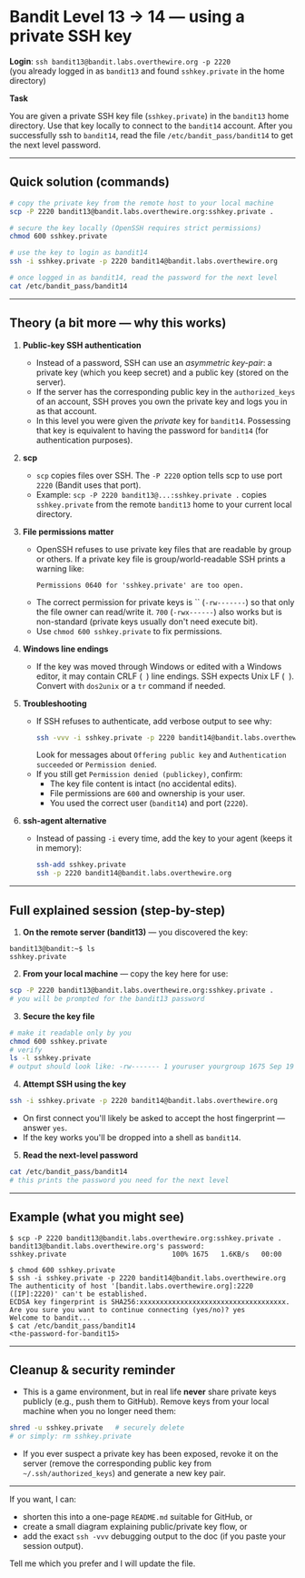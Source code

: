 # Bandit Level 13 → 14 — using a private SSH key

**Login**: `ssh bandit13@bandit.labs.overthewire.org -p 2220`\
(you already logged in as `bandit13` and found `sshkey.private` in the home directory)

**Task**

You are given a private SSH key file (`sshkey.private`) in the `bandit13` home directory. Use that key locally to connect to the `bandit14` account. After you successfully ssh to `bandit14`, read the file `/etc/bandit_pass/bandit14` to get the next level password.

---

## Quick solution (commands)

```bash
# copy the private key from the remote host to your local machine
scp -P 2220 bandit13@bandit.labs.overthewire.org:sshkey.private .

# secure the key locally (OpenSSH requires strict permissions)
chmod 600 sshkey.private

# use the key to login as bandit14
ssh -i sshkey.private -p 2220 bandit14@bandit.labs.overthewire.org

# once logged in as bandit14, read the password for the next level
cat /etc/bandit_pass/bandit14
```

---

## Theory (a bit more — why this works)

1. **Public-key SSH authentication**

   - Instead of a password, SSH can use an *asymmetric key-pair*: a private key (which you keep secret) and a public key (stored on the server).
   - If the server has the corresponding public key in the `authorized_keys` of an account, SSH proves you own the private key and logs you in as that account.
   - In this level you were given the *private* key for `bandit14`. Possessing that key is equivalent to having the password for `bandit14` (for authentication purposes).

2. **scp**

   - `scp` copies files over SSH. The `-P 2220` option tells scp to use port `2220` (Bandit uses that port).
   - Example: `scp -P 2220 bandit13@...:sshkey.private .` copies `sshkey.private` from the remote `bandit13` home to your current local directory.

3. **File permissions matter**

   - OpenSSH refuses to use private key files that are readable by group or others. If a private key file is group/world-readable SSH prints a warning like:
     ```
     Permissions 0640 for 'sshkey.private' are too open.
     ```
   - The correct permission for private keys is `` (`-rw-------`) so that only the file owner can read/write it. `700` (`-rwx------`) also works but is non-standard (private keys usually don't need execute bit).
   - Use `chmod 600 sshkey.private` to fix permissions.

4. **Windows line endings**

   - If the key was moved through Windows or edited with a Windows editor, it may contain CRLF (` `) line endings. SSH expects Unix LF (` `). Convert with `dos2unix` or a `tr` command if needed.

5. **Troubleshooting**

   - If SSH refuses to authenticate, add verbose output to see why:
     ```bash
     ssh -vvv -i sshkey.private -p 2220 bandit14@bandit.labs.overthewire.org
     ```
     Look for messages about `Offering public key` and `Authentication succeeded` or `Permission denied`.
   - If you still get `Permission denied (publickey)`, confirm:
     - The key file content is intact (no accidental edits).
     - File permissions are `600` and ownership is your user.
     - You used the correct user (`bandit14`) and port (`2220`).

6. **ssh-agent alternative**

   - Instead of passing `-i` every time, add the key to your agent (keeps it in memory):
     ```bash
     ssh-add sshkey.private
     ssh -p 2220 bandit14@bandit.labs.overthewire.org
     ```

---

## Full explained session (step-by-step)

1. **On the remote server (bandit13)** — you discovered the key:

```
bandit13@bandit:~$ ls
sshkey.private
```

2. **From your local machine** — copy the key here for use:

```bash
scp -P 2220 bandit13@bandit.labs.overthewire.org:sshkey.private .
# you will be prompted for the bandit13 password
```

3. **Secure the key file**

```bash
# make it readable only by you
chmod 600 sshkey.private
# verify
ls -l sshkey.private
# output should look like: -rw------- 1 youruser yourgroup 1675 Sep 19 12:34 sshkey.private
```

4. **Attempt SSH using the key**

```bash
ssh -i sshkey.private -p 2220 bandit14@bandit.labs.overthewire.org
```

- On first connect you'll likely be asked to accept the host fingerprint — answer `yes`.
- If the key works you'll be dropped into a shell as `bandit14`.

5. **Read the next-level password**

```bash
cat /etc/bandit_pass/bandit14
# this prints the password you need for the next level
```

---

## Example (what you might see)

```
$ scp -P 2220 bandit13@bandit.labs.overthewire.org:sshkey.private .
bandit13@bandit.labs.overthewire.org's password:
sshkey.private                          100% 1675   1.6KB/s   00:00

$ chmod 600 sshkey.private
$ ssh -i sshkey.private -p 2220 bandit14@bandit.labs.overthewire.org
The authenticity of host '[bandit.labs.overthewire.org]:2220 ([IP]:2220)' can't be established.
ECDSA key fingerprint is SHA256:xxxxxxxxxxxxxxxxxxxxxxxxxxxxxxxxxxxx.
Are you sure you want to continue connecting (yes/no)? yes
Welcome to bandit...
$ cat /etc/bandit_pass/bandit14
<the-password-for-bandit15>
```

---

## Cleanup & security reminder

- This is a game environment, but in real life **never** share private keys publicly (e.g., push them to GitHub). Remove keys from your local machine when you no longer need them:

```bash
shred -u sshkey.private   # securely delete
# or simply: rm sshkey.private
```

- If you ever suspect a private key has been exposed, revoke it on the server (remove the corresponding public key from `~/.ssh/authorized_keys`) and generate a new key pair.

---

If you want, I can:

- shorten this into a one-page `README.md` suitable for GitHub, or
- create a small diagram explaining public/private key flow, or
- add the exact `ssh -vvv` debugging output to the doc (if you paste your session output).

Tell me which you prefer and I will update the file.


